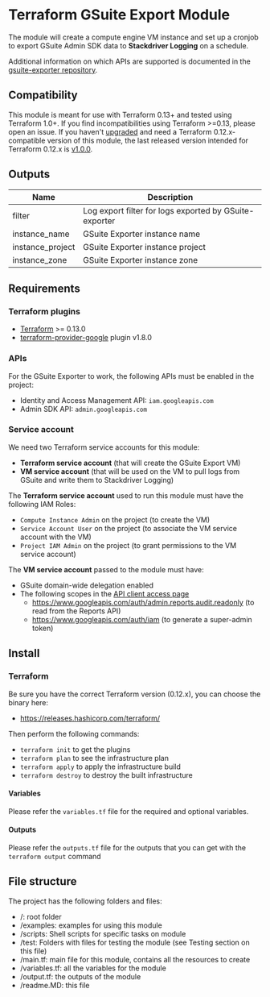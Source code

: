 # Terraform GSuite Export Module

The module will create a compute engine VM instance and set up a cronjob to export
GSuite Admin SDK data to **Stackdriver Logging** on a schedule.

Additional information on which APIs are supported is documented in the
[gsuite-exporter repository][gsuite-exporter-site].

## Compatibility
This module is meant for use with Terraform 0.13+ and tested using Terraform 1.0+. If you find incompatibilities using Terraform >=0.13, please open an issue.
 If you haven't
[upgraded](https://www.terraform.io/upgrade-guides/0-13.html) and need a Terraform
0.12.x-compatible version of this module, the last released version
intended for Terraform 0.12.x is [v1.0.0](https://registry.terraform.io/modules/terraform-google-modules/-gsuite-export/google/v1.0.0).

## Outputs

| Name | Description |
|------|-------------|
| filter | Log export filter for logs exported by GSuite-exporter |
| instance\_name | GSuite Exporter instance name |
| instance\_project | GSuite Exporter instance project |
| instance\_zone | GSuite Exporter instance zone |

<!-- END OF PRE-COMMIT-TERRAFORM DOCS HOOK -->

## Requirements
### Terraform plugins
- [Terraform](https://www.terraform.io/downloads.html) >= 0.13.0
- [terraform-provider-google](https://github.com/terraform-providers/terraform-provider-google) plugin v1.8.0

### APIs
For the GSuite Exporter to work, the following APIs must be enabled in the project:
- Identity and Access Management API: `iam.googleapis.com`
- Admin SDK API: `admin.googleapis.com`

### Service account
We need two Terraform service accounts for this module:
* **Terraform service account** (that will create the GSuite Export VM)
* **VM service account** (that will be used on the VM to pull logs from GSuite and write them to Stackdriver Logging)

The **Terraform service account** used to run this module must have the following IAM Roles:
- `Compute Instance Admin` on the project (to create the VM)
- `Service Account User` on the project (to associate the VM service account with the VM)
- `Project IAM Admin` on the project (to grant permissions to the VM service account)

The **VM service account** passed to the module must have:
- GSuite domain-wide delegation enabled
- The following scopes in the [API client access page](https://admin.google.com/AdminHome?chromeless=1#OGX:ManageOauthClients)
  - https://www.googleapis.com/auth/admin.reports.audit.readonly (to read from the Reports API)
  - https://www.googleapis.com/auth/iam (to generate a super-admin token)


## Install

### Terraform
Be sure you have the correct Terraform version (0.12.x), you can choose the binary here:
- https://releases.hashicorp.com/terraform/

Then perform the following commands:

- `terraform init` to get the plugins
- `terraform plan` to see the infrastructure plan
- `terraform apply` to apply the infrastructure build
- `terraform destroy` to destroy the built infrastructure

#### Variables
Please refer the `variables.tf` file for the required and optional variables.

#### Outputs
Please refer the `outputs.tf` file for the outputs that you can get with the `terraform output` command

## File structure
The project has the following folders and files:

- /: root folder
- /examples: examples for using this module
- /scripts: Shell scripts for specific tasks on module
- /test: Folders with files for testing the module (see Testing section on this file)
- /main.tf: main file for this module, contains all the resources to create
- /variables.tf: all the variables for the module
- /output.tf: the outputs of the module
- /readme.MD: this file

[gsuite-exporter-site]: https://github.com/GoogleCloudPlatform/professional-services/tree/master/tools/gsuite-exporter
